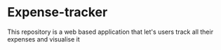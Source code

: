 # Expense-tracker
This repository is a web based application that let's users track all their expenses and visualise it
